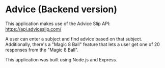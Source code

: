# Advice (Backend version)

This application makes use of the Advice Slip API: https://api.adviceslip.com/

A user can enter a subject and find advice based on that subject. Additionally, there's a "Magic 8 Ball" feature that lets a user get one of 20 responses from the "Magic 8 Ball".

This application was built using Node.js and Express.
